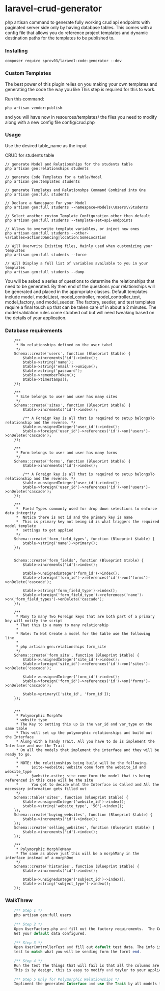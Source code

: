 # laravel-crud-generator

php artisan command to generate fully working crud api endpoints with paginated server side only by having database tables.
This comes with a config file that allows you do reference project templates and dynamic destination paths for the templates
to be published to.


### Installing
```
composer require sprov03/laravel-code-generator --dev
```

### Custom Templates

The best power of this plugin relies on you making your own templates and generating the code the way you like
This step is required for this to work.

Run this command:
```
php artisan vendor:publish
```
and you will have now in resources/templates/ the files you need to modify along with a new config file config/crud.php


### Usage

Use the desired table_name as the input 


CRUD for students table
```
// generate Model and Relationships for the students table
php artisan gen:relationships students

// generate Code Templates for a table/Model
php artisan gen:templates students

// generate Templates and Relationshps Command Combined into One
php artisan gen:full students

// Declare a Namespace For your Model
php artisan gen:full students --namespace=Models\\Users\\Students

// Select another custom Template Configuration other then default
php artisan gen:full students --template-set=api-endpoints

// Allows to overwrite template variables, or inject new ones
php artisan gen:full students --other-variables=action:Dancing|location:SomeLocation

// Will Overwrite Existing files, Mainly used when customizing your templates
php artisan gen:full students --force

// Will Display a full list of variables available to you in your templates
php artisan gen:full students --dump
```
You will be asked a series of questions to determine the relationships that need to be generated.
By then end of the questions your relationships will be generated and placed in the appropriate classes.
Default templates include model, model_test, model_controller, model_controller_test, model_factory, and model_seeder.
The factory, seeder, and test templates require a final touch up that can be taken care of in about a 2 minutes. The model
validation rules come stubbed out but will need tweaking based on the details of your application. 


### Database requirements
```
    /**
     * No relationships defined on the user tabel
     */
    Schema::create('users', function (Blueprint $table) {
        $table->increments('id')->index();
        $table->string('name');
        $table->string('email')->unique();
        $table->string('password');
        $table->rememberToken();
        $table->timestamps();
    });

    /**
     * Site belongs to user and user has many sites
     */
    Schema::create('sites', function (Blueprint $table) {
        $table->increments('id')->index();

        /** A Foreign key is all that is required to setup belongsTo relationship and the reverse. */
        $table->unsignedInteger('user_id')->index();
        $table->foreign('user_id')->references('id')->on('users')->onDelete('cascade');
    });

    /**
     * Form belongs to user and user has many forms
     */
    Schema::create('forms', function (Blueprint $table) {
        $table->increments('id')->index();

        /** A Foreign key is all that is required to setup belongsTo relationship and the reverse. */
        $table->unsignedInteger('user_id')->index();
        $table->foreign('user_id')->references('id')->on('users')->onDelete('cascade');
    });

    /**
     *  Field Types commonly used for drop down selections to enforce data integrity
     *  Notice there is not id and the primary key is name
     *  This is primary key not being id is what triggers the required model template
     *  settings to get applied
     */
    Schema::create('form_field_types', function (Blueprint $table) {
        $table->string('name')->primary();
    });


    Schema::create('form_fields', function (Blueprint $table) {
        $table->increments('id')->index();

        $table->unsignedInteger('form_id')->index();
        $table->foreign('form_id')->references('id')->on('forms')->onDelete('cascade');

        $table->string('form_field_type')->index();
        $table->foreign('form_field_type')->references('name')->on('form_field_types')->onDelete('cascade');
    });

    /**
     * Many to many Two Foreign keys that are both part of a primary key will notify the script
     * That this is a many to many relationship
     *
     * Note: To Not Create a model for the table use the following line
     *
     * php artisan gen:relationships form_site
     */
    Schema::create('form_site', function (Blueprint $table) {
        $table->unsignedInteger('site_id')->index();
        $table->foreign('site_id')->references('id')->on('sites')->onDelete('cascade');

        $table->unsignedInteger('form_id')->index();
        $table->foreign('form_id')->references('id')->on('forms')->onDelete('cascade');

        $table->primary(['site_id', 'form_id']);
    });


    /**
     * Polymorphic MorphTo
     * website type
     * The Key to setting this up is the var_id and var_type on the same table
     * This will set up the polymorphic relationships and build out the Interface
     * Along with a handy Trait. All you have to do is implement the Interface and use the Trait
     * On all the models that implement the interface and they will be ready to go.
     *
     * NOTE: the relationships being build will be the following.
     *      $site->website; website come form the website_id and website_type
     *      $website->site; site come form the model that is being referenced in this case will be the site
     *      You get to decide what the Interface is Called and All the necessary information gets filled out
     */
    Schema::table('sites', function (Blueprint $table) {
        $table->unsignedInteger('website_id')->index();
        $table->string('website_type', '50')->index();
    });
    Schema::create('buying_websites', function (Blueprint $table) {
        $table->increments('id')->index();
    });
    Schema::create('selling_websites', function (Blueprint $table) {
        $table->increments('id')->index();
    });

    /**
     * Polymorphic MorphToMany
     * The same as above just this will be a morphMany in the interface instead of a morphOne
     */
    Schema::create('histories', function (Blueprint $table) {
        $table->increments('id')->index();

        $table->unsignedInteger('subject_id')->index();
        $table->string('subject_type')->index();
    });
```

### WalkThrew

```php
    /** Step 1 */
    php artisan gen:full users
    
    /** Step 2 */
    Open UserFactory.php and fill out the factory requirements.  The Columns are setup so it will be easy
    Get your default data configured.
    
    /** Step 3 */
    Open UserControllerTest and fill out default test data. The info is stubed out and will be qucik to setup each
    test to match what you will be sending form the fornt end.
    
    /** Step 4 */
    Run the test The things that will fail is that all the columns are requied in the fillable array by default.
    This is by design, this is easy to modify and tayler to your application during this testing setup.
    
    /** Step 5 Only for Polymorphic Relationships */
    Impliment the generated Interface and use the Trait by all models that need it.
```
